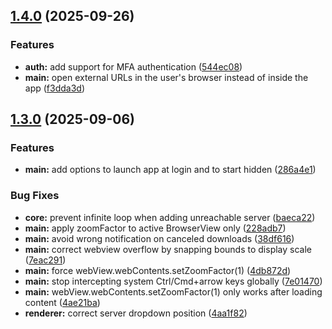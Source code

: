 
## [1.4.0](https://git.sync-in.org/sync-in/desktop/compare/v1.3.0...v1.4.0) (2025-09-26)


### Features

* **auth:** add support for MFA authentication ([544ec08](https://git.sync-in.org/sync-in/desktop/commit/544ec08fc77a4577f81f9a49d2beed853d034a09))
* **main:** open external URLs in the user's browser instead of inside the app ([f3dda3d](https://git.sync-in.org/sync-in/desktop/commit/f3dda3db5e32fcd198208a12aa4454577b0e55ea))

## [1.3.0](https://git.sync-in.org/sync-in/desktop/compare/v1.2.9...v1.3.0) (2025-09-06)


### Features

* **main:** add options to launch app at login and to start hidden ([286a4e1](https://git.sync-in.org/sync-in/desktop/commit/286a4e1cf6ccbe32dfc0703a2925fbeca9aaa993))


### Bug Fixes

* **core:** prevent infinite loop when adding unreachable server ([baeca22](https://git.sync-in.org/sync-in/desktop/commit/baeca22ceeec42c6f09d5562e47e7b8189988443))
* **main:** apply zoomFactor to active BrowserView only ([228adb7](https://git.sync-in.org/sync-in/desktop/commit/228adb75ff92db6800ad8fa4333ca721d96d498c))
* **main:** avoid wrong notification on canceled downloads ([38df616](https://git.sync-in.org/sync-in/desktop/commit/38df6168bdf62eebd4b4bbe883254b81783b7825))
* **main:** correct webview overflow by snapping bounds to display scale ([7eac291](https://git.sync-in.org/sync-in/desktop/commit/7eac2914846db25684bd5e1aca9e467a4f3433fc))
* **main:** force webView.webContents.setZoomFactor(1) ([4db872d](https://git.sync-in.org/sync-in/desktop/commit/4db872d5f6090d9bf926e85f21f4606f33cb2f39))
* **main:** stop intercepting system Ctrl/Cmd+arrow keys globally ([7e01470](https://git.sync-in.org/sync-in/desktop/commit/7e01470baf5f4541c7c6b5506d5cccdfe64912e5))
* **main:** webView.webContents.setZoomFactor(1) only works after loading content ([4ae21ba](https://git.sync-in.org/sync-in/desktop/commit/4ae21ba8d36a2c595a04b5bee220e2fecbe76c0d))
* **renderer:** correct server dropdown position ([4aa1f82](https://git.sync-in.org/sync-in/desktop/commit/4aa1f821b9b09b84c295d579a0a119a0a30c632d))
